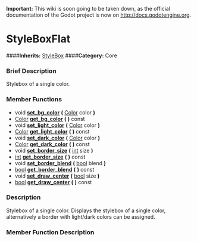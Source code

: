 **Important:** This wiki is soon going to be taken down, as the official documentation of the Godot project is now on http://docs.godotengine.org.

#  StyleBoxFlat  
####**Inherits:** [StyleBox](class_stylebox)
####**Category:** Core

###  Brief Description  
Stylebox of a single color.

###  Member Functions 
  * void  **[set&#95;bg&#95;color](#set_bg_color)**  **(** [Color](class_color) color  **)**
  * [Color](class_color)  **[get&#95;bg&#95;color](#get_bg_color)**  **(** **)** const
  * void  **[set&#95;light&#95;color](#set_light_color)**  **(** [Color](class_color) color  **)**
  * [Color](class_color)  **[get&#95;light&#95;color](#get_light_color)**  **(** **)** const
  * void  **[set&#95;dark&#95;color](#set_dark_color)**  **(** [Color](class_color) color  **)**
  * [Color](class_color)  **[get&#95;dark&#95;color](#get_dark_color)**  **(** **)** const
  * void  **[set&#95;border&#95;size](#set_border_size)**  **(** [int](class_int) size  **)**
  * [int](class_int)  **[get&#95;border&#95;size](#get_border_size)**  **(** **)** const
  * void  **[set&#95;border&#95;blend](#set_border_blend)**  **(** [bool](class_bool) blend  **)**
  * [bool](class_bool)  **[get&#95;border&#95;blend](#get_border_blend)**  **(** **)** const
  * void  **[set&#95;draw&#95;center](#set_draw_center)**  **(** [bool](class_bool) size  **)**
  * [bool](class_bool)  **[get&#95;draw&#95;center](#get_draw_center)**  **(** **)** const

###  Description  
Stylebox of a single color. Displays the stylebox of a single color, alternatively a border with light/dark colors can be assigned.

###  Member Function Description  
